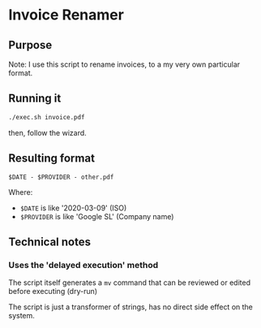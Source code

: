 # Invoice Renamer

## Purpose

Note: I use this script to rename invoices, to a my very own particular format.

## Running it

```bash
./exec.sh invoice.pdf
```

then, follow the wizard.

## Resulting format

```
$DATE - $PROVIDER - other.pdf
```

Where:
  * `$DATE` is like '2020-03-09' (ISO)
  * `$PROVIDER` is like 'Google SL' (Company name)

## Technical notes

### Uses the 'delayed execution' method

The script itself generates a `mv` command that can be reviewed or edited before executing (dry-run)

The script is just a transformer of strings, has no direct side effect on the system.


  